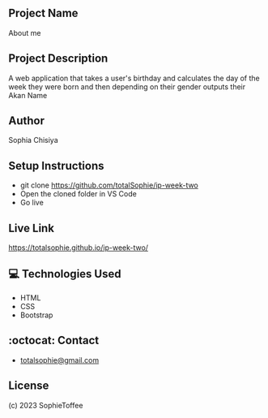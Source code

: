 ## Project Name

About me

## Project Description

A web application that takes a user's birthday and calculates the day of the week they were born and then depending on their gender outputs their Akan Name

## Author

Sophia Chisiya 

## Setup Instructions
- git clone https://github.com/totalSophie/ip-week-two
- Open the cloned folder in VS Code
- Go live

## Live Link
https://totalsophie.github.io/ip-week-two/

## 💻 Technologies Used
- HTML
- CSS
- Bootstrap

## :octocat: Contact
- totalsophie@gmail.com



## License
(c) 2023 SophieToffee
